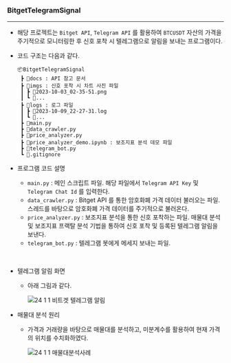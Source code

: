 ### BitgetTelegramSignal
-----

- 해당 프로젝트는 `Bitget API`, `Telegram API` 를 활용하여 `BTCUSDT` 자산의 가격을 주기적으로 모니터링한 후 신호 포착 시 텔레그램으로 알림을 보내는 프로그램이다.

- 코드 구조는 다음과 같다.

  ```
  📦BitgetTelegramSignal
   ┣ 📂docs : API 참고 문서
   ┣ 📂imgs : 신호 포착 시 차트 사진 파일
   ┃ ┣ 📜2023-10-03_02-35-51.png
   ┃ ┗ 📜...
   ┣ 📂logs : 로그 파일
   ┃ ┣ 📜2023-10-09_22-27-31.log
   ┃ ┗ 📜...
   ┣ 📜main.py
   ┣ 📜data_crawler.py
   ┣ 📜price_analyzer.py
   ┣ 📜price_analyzer_demo.ipynb : 보조지표 분석 데모 파일
   ┣ 📜telegram_bot.py
   ┗ 📜.gitignore
  ```

- 프로그램 코드 설명
  - `main.py` : 메인 스크립트 파일. 해당 파일에서 `Telegram API Key` 및 `Telegram Chat Id` 를 입력한다.
  - `data_crawler.py` : Bitget API 를 통한 암호화폐 가격 데이터 불러오는 파일. 스레드를 바탕으로 암호화폐 가격 데이터를 주기적으로 불러온다.
  - `price_analyzer.py` : 보조지표 분석을 통한 신호 포착하는 파일. 매물대 분석 및 보조지표 프랙탈 분석 기법을 통하여 신호 포착 및 등록된 텔레그램 알림을 보낸다.
  - `telegram_bot.py` : 텔레그램 봇에게 메세지 보내는 파일.

<br/>

- 텔레그램 알림 화면
  - 아래 그림과 같다.
    
    ![24 1 1 비트겟 텔레그램 알림](https://github.com/DevTae/BitgetTelegramSignal/assets/55177359/be61a606-476d-49e6-904c-22446f3bf24a)


- 매물대 분석 원리
  - 가격과 거래량을 바탕으로 매물대를 분석하고, 미분계수를 활용하여 현재 가격의 위치를 수치화하였다.
    
     ![24 1 1 매물대분석사례](https://github.com/DevTae/BitgetTelegramSignal/assets/55177359/dd183ab6-9147-4c54-acc9-41db9b915345)

